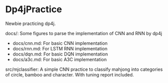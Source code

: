 # Dp4jPractice
Newbie practicing dp4j.

docs/: Some figures to parse the implementation of CNN and RNN by dp4j
* docs/cnn.md: For basic CNN implementation
* docs/rnn.md: For LSTM RNN implementation
* docs/dqn.md: For basic DQN implementation
* docs/a3c.md: For basic A3C implementation

src/mjclassifier: A simple CNN practice to classify mahjong into categories of circle, bamboo and character. With tuning report included.
